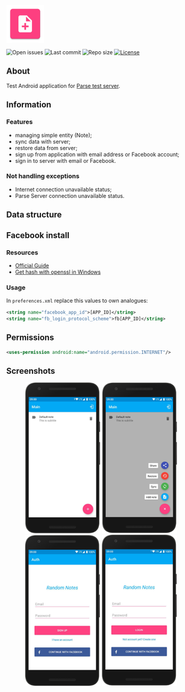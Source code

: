 <img src="media/ic_app.png" height="100px" />

![Open issues](https://img.shields.io/github/issues-raw/fartem/parse-android-test-app.svg?color=ff534a)
![Last commit](https://img.shields.io/github/last-commit/fartem/parse-android-test-app.svg?color=51539c)
![Repo size](https://img.shields.io/github/repo-size/fartem/parse-android-test-app.svg?color=02778b)
[![License](https://img.shields.io/github/license/fartem/parse-android-test-app.svg?color=7ea4b0)](https://github.com/fartem/parse-android-test-app/blob/master/LICENSE)

## About

Test Android application for [Parse test server](https://github.com/fartem/parse-test-server).

## Information

### Features

- managing simple entity (Note);
- sync data with server;
- restore data from server;
- sign up from application with email address or Facebook account;
- sign in to server with email or Facebook.

### Not handling exceptions

- Internet connection unavailable status;
- Parse Server connection unavailable status.

## Data structure

## Facebook install

### Resources

- [Official Guide](https://developers.facebook.com/docs/facebook-login/android)
- [Get hash with openssl in Windows](https://github.com/magus/react-native-facebook-login/issues/297#issuecomment-433816732)

### Usage

In `preferences.xml` replace this values to own analogues:

```xml
<string name="facebook_app_id">[APP_ID]</string>
<string name="fb_login_protocol_scheme">fb[APP_ID]</string>
```

## Permissions

```xml
<uses-permission android:name="android.permission.INTERNET"/>
```

## Screenshots

<p align="center">
  <img src="media/screenshot_01.png" width="200" />
  <img src="media/screenshot_02.png" width="200" />
  <img src="media/screenshot_03.png" width="200" />
  <img src="media/screenshot_04.png" width="200" />
</p>
